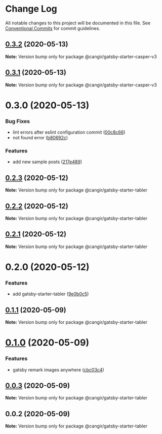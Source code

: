 # Change Log

All notable changes to this project will be documented in this file.
See [Conventional Commits](https://conventionalcommits.org) for commit guidelines.

## [0.3.2](https://github.com/cangir/gatsby-starter-casper-v3/compare/@cangir/gatsby-starter-casper-v3@0.3.1...@cangir/gatsby-starter-casper-v3@0.3.2) (2020-05-13)

**Note:** Version bump only for package @cangir/gatsby-starter-casper-v3





## [0.3.1](https://github.com/cangir/gatsby-starter-casper-v3/compare/@cangir/gatsby-starter-casper-v3@0.3.0...@cangir/gatsby-starter-casper-v3@0.3.1) (2020-05-13)

**Note:** Version bump only for package @cangir/gatsby-starter-casper-v3





# 0.3.0 (2020-05-13)


### Bug Fixes

* lint errors after eslint configuration commit ([00c8c66](https://github.com/cangir/gatsby-starter-casper-v3/commit/00c8c66ed13e4d5b1a5e9b6af70a31b751c7c0a3))
* not found error ([b80692c](https://github.com/cangir/gatsby-starter-casper-v3/commit/b80692ca194355a36624b206a62423f3c034b689))


### Features

* add new sample posts ([217e489](https://github.com/cangir/gatsby-starter-casper-v3/commit/217e48948153588b9387edea05df8067392965ef))





## [0.2.3](https://github.com/cangir/gatsby-starter-tabler/compare/@cangir/gatsby-starter-tabler@0.2.2...@cangir/gatsby-starter-tabler@0.2.3) (2020-05-12)

**Note:** Version bump only for package @cangir/gatsby-starter-tabler





## [0.2.2](https://github.com/cangir/gatsby-starter-tabler/compare/@cangir/gatsby-starter-tabler@0.2.1...@cangir/gatsby-starter-tabler@0.2.2) (2020-05-12)

**Note:** Version bump only for package @cangir/gatsby-starter-tabler





## [0.2.1](https://github.com/cangir/gatsby-starter-tabler/compare/@cangir/gatsby-starter-tabler@0.2.0...@cangir/gatsby-starter-tabler@0.2.1) (2020-05-12)

**Note:** Version bump only for package @cangir/gatsby-starter-tabler





# 0.2.0 (2020-05-12)


### Features

* add gatsby-starter-tabler ([9e0b0c5](https://github.com/cangir/gatsby-starter-tabler/commit/9e0b0c5d8468f5865061b36277134dce817b7a02))





## [0.1.1](https://github.com/cangir/gatsby-starter-tabler/compare/@cangir/gatsby-starter-tabler@0.1.0...@cangir/gatsby-starter-tabler@0.1.1) (2020-05-09)

**Note:** Version bump only for package @cangir/gatsby-starter-tabler





# [0.1.0](https://github.com/cangir/gatsby-starter-tabler/compare/@cangir/gatsby-starter-tabler@0.0.3...@cangir/gatsby-starter-tabler@0.1.0) (2020-05-09)


### Features

* gatsby remark images anywhere ([cbc03c4](https://github.com/cangir/gatsby-starter-tabler/commit/cbc03c48191518fe2c31bd33f6d6d732db980f46))





## [0.0.3](https://github.com/cangir/gatsby-starter-tabler/compare/@cangir/gatsby-starter-tabler@0.0.2...@cangir/gatsby-starter-tabler@0.0.3) (2020-05-09)

**Note:** Version bump only for package @cangir/gatsby-starter-tabler





## 0.0.2 (2020-05-09)

**Note:** Version bump only for package @cangir/gatsby-starter-tabler
